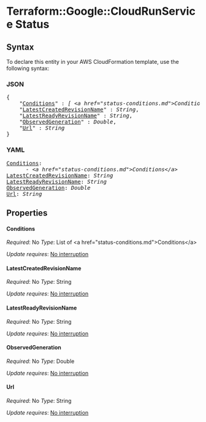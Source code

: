 # Terraform::Google::CloudRunService Status

## Syntax

To declare this entity in your AWS CloudFormation template, use the following syntax:

### JSON

<pre>
{
    "<a href="#conditions" title="Conditions">Conditions</a>" : <i>[ &lt;a href=&#34;status-conditions.md&#34;&gt;Conditions&lt;/a&gt;, ... ]</i>,
    "<a href="#latestcreatedrevisionname" title="LatestCreatedRevisionName">LatestCreatedRevisionName</a>" : <i>String</i>,
    "<a href="#latestreadyrevisionname" title="LatestReadyRevisionName">LatestReadyRevisionName</a>" : <i>String</i>,
    "<a href="#observedgeneration" title="ObservedGeneration">ObservedGeneration</a>" : <i>Double</i>,
    "<a href="#url" title="Url">Url</a>" : <i>String</i>
}
</pre>

### YAML

<pre>
<a href="#conditions" title="Conditions">Conditions</a>: <i>
      - &lt;a href=&#34;status-conditions.md&#34;&gt;Conditions&lt;/a&gt;</i>
<a href="#latestcreatedrevisionname" title="LatestCreatedRevisionName">LatestCreatedRevisionName</a>: <i>String</i>
<a href="#latestreadyrevisionname" title="LatestReadyRevisionName">LatestReadyRevisionName</a>: <i>String</i>
<a href="#observedgeneration" title="ObservedGeneration">ObservedGeneration</a>: <i>Double</i>
<a href="#url" title="Url">Url</a>: <i>String</i>
</pre>

## Properties

#### Conditions

_Required_: No
_Type_: List of &lt;a href=&#34;status-conditions.md&#34;&gt;Conditions&lt;/a&gt;

_Update requires_: [No interruption](https://docs.aws.amazon.com/AWSCloudFormation/latest/UserGuide/using-cfn-updating-stacks-update-behaviors.html#update-no-interrupt)

#### LatestCreatedRevisionName

_Required_: No
_Type_: String

_Update requires_: [No interruption](https://docs.aws.amazon.com/AWSCloudFormation/latest/UserGuide/using-cfn-updating-stacks-update-behaviors.html#update-no-interrupt)

#### LatestReadyRevisionName

_Required_: No
_Type_: String

_Update requires_: [No interruption](https://docs.aws.amazon.com/AWSCloudFormation/latest/UserGuide/using-cfn-updating-stacks-update-behaviors.html#update-no-interrupt)

#### ObservedGeneration

_Required_: No
_Type_: Double

_Update requires_: [No interruption](https://docs.aws.amazon.com/AWSCloudFormation/latest/UserGuide/using-cfn-updating-stacks-update-behaviors.html#update-no-interrupt)

#### Url

_Required_: No
_Type_: String

_Update requires_: [No interruption](https://docs.aws.amazon.com/AWSCloudFormation/latest/UserGuide/using-cfn-updating-stacks-update-behaviors.html#update-no-interrupt)

